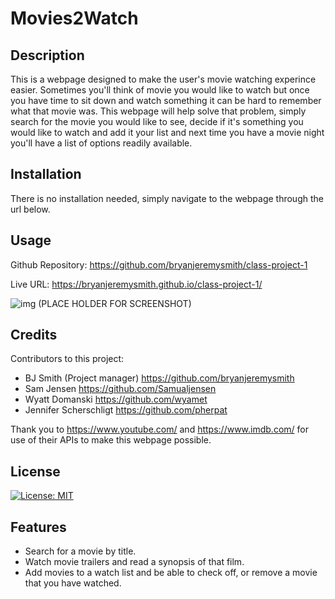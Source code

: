 # Movies2Watch

## Description

This is a webpage designed to make the user's movie watching experince easier. Sometimes you'll think of movie you would like to watch but once you have time to sit down and watch something it can be hard to remember what that movie was. This webpage will help solve that problem, simply search for the movie you would like to see, decide if it's something you would like to watch and add it your list and next time you have a movie night you'll have a list of options readily available.

## Installation

There is no installation needed, simply navigate to the webpage through the url below.

## Usage

Github Repository: https://github.com/bryanjeremysmith/class-project-1

Live URL: https://bryanjeremysmith.github.io/class-project-1/

![img](./Assets/images/) (PLACE HOLDER FOR SCREENSHOT)
    

## Credits

Contributors to this project:

- BJ Smith (Project manager) https://github.com/bryanjeremysmith
- Sam Jensen https://github.com/Samualjensen
- Wyatt Domanski https://github.com/wyamet
- Jennifer Scherschligt https://github.com/pherpat

Thank you to https://www.youtube.com/ and https://www.imdb.com/ for use of their APIs to make this webpage possible.

## License

[![License: MIT](https://img.shields.io/badge/License-MIT-yellow.svg)](https://opensource.org/licenses/MIT)

## Features

- Search for a movie by title.
- Watch movie trailers and read a synopsis of that film.
- Add movies to a watch list and be able to check off, or remove a movie that you have watched.


